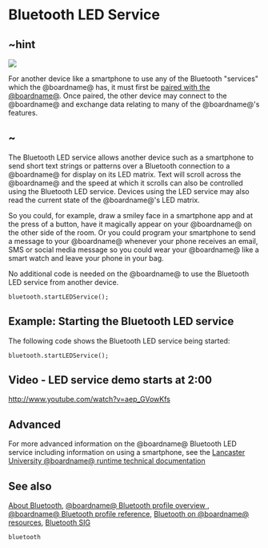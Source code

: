 # Bluetooth LED Service 

## ~hint
![](/static/bluetooth/Bluetooth_SIG.png)

For another device like a smartphone to use any of the Bluetooth "services" which the @boardname@ has, it must first be [paired with the @boardname@](/reference/bluetooth/bluetooth-pairing). Once paired, the other device may connect to the @boardname@ and exchange data relating to many of the @boardname@'s features.

## ~

The Bluetooth LED service allows another device such as a smartphone to send short text strings or patterns over a Bluetooth connection to a @boardname@ for display on its LED matrix. Text will scroll across the @boardname@ and the speed at which it scrolls can also be controlled using the Bluetooth LED service. Devices using the LED service may also read the current state of the @boardname@'s LED matrix.

So you could, for example, draw a smiley face in a smartphone app and at the press of a button, have it magically appear on your @boardname@ on the other side of the room. Or you could program your smartphone to send a message to your @boardname@ whenever your phone receives an email, SMS or social media message so you could wear your @boardname@ like a smart watch and leave your phone in your bag. 

No additional code is needed on the @boardname@ to use the Bluetooth LED service from another device.

```sig
bluetooth.startLEDService();
```

## Example: Starting the Bluetooth LED service

The following code shows the Bluetooth LED service being started:

```blocks
bluetooth.startLEDService();
```

## Video - LED service demo starts at 2:00

http://www.youtube.com/watch?v=aep_GVowKfs

## Advanced
 
For more advanced information on the @boardname@ Bluetooth LED service including information on using a smartphone, see the [Lancaster University @boardname@ runtime technical documentation](http://lancaster-university.github.io/microbit-docs/ble/led-service/)

## See also

[About Bluetooth](/reference/bluetooth/about-bluetooth), [@boardname@ Bluetooth profile overview ](http://lancaster-university.github.io/microbit-docs/ble/profile/), [@boardname@ Bluetooth profile reference](http://lancaster-university.github.io/microbit-docs/resources/bluetooth/microbit-profile-V1.9-Level-2.pdf),  [Bluetooth on @boardname@ resources](http://bluetooth-mdw.blogspot.co.uk/p/bbc-microbit.html), [Bluetooth SIG](https://www.bluetooth.com)

```package
bluetooth
```
